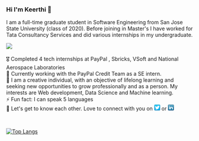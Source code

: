 
 
### Hi I'm Keerthi 👋


I am a full-time graduate student in Software Engineering from San Jose State University (class of 2020). Before joining in Master's I have worked for Tata Consultancy Services and did various internships in my undergraduate.  
 

<img src="https://github.com/KeerthiAkella3/KeerthiAkella3/blob/master/89331370dfa611b339c113d9ae5c6647.gif" width="300" length="300">


<!-- Please don't remove this: Grab your social icons from https://github.com/carlsednaoui/gitsocial -->

 🎖 Completed 4 tech internships at PayPal , Sbricks, VSoft and National Aerospace Laboratories   
 🔭 Currently working with the PayPal Credit Team as a SE intern. </br> 
 🌱 I am a creative individual, with an objective of lifelong learning and seeking new opportunities to grow professionally and as a person. My interests are Web development, Data Science and Machine learning.</br> 
 ⚡ Fun fact: I can speak 5 languages </br> 
 💭 Let's get to know each other. Love to connect with you on  [![alt text][1.1]][1]  or   [![alt text][2.1]][2]      

[1.1]: https://github.com/KeerthiAkella3/KeerthiAkella3/blob/master/twitter-16x16.png (twitter icon without padding)
[2.1]: https://github.com/KeerthiAkella3/KeerthiAkella3/blob/master/linkedIn.png (LinkedIn icon without padding)

[1]: http://www.twitter.com/KeerthyAkella
[2]: https://www.linkedin.com/in/keerthi-akella-02545a169


<br/>
<!-- Please don't remove this: Grab your social icons from https://github.com/carlsednaoui/gitsocial -->


[![Top Langs](https://github-readme-stats.vercel.app/api/top-langs/?username=KeerthiAkella3&layout=compact)](https://github.com/KeerthiAkella3/github-readme-stats)

